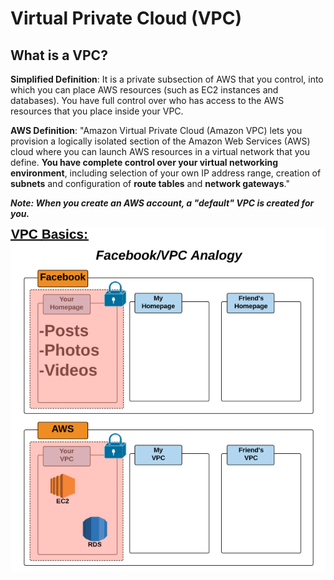 # Virtual Private Cloud \(VPC\)

## What is a VPC? 

**Simplified Definition**: It is a private subsection of AWS that you control, into which you can place AWS resources \(such as EC2 instances and databases\). You have full control over who has access to the AWS resources that you place inside your VPC. 

**AWS Definition**: "Amazon Virtual Private Cloud \(Amazon VPC\) lets you provision a logically isolated section of the Amazon Web Services \(AWS\) cloud where you can launch AWS resources in a virtual network that you define. **You have complete control over your virtual networking environment**, including selection of your own IP address range, creation of **subnets** and configuration of **route tables** and **network gateways**." 

_**Note: When you create an AWS account, a "default" VPC is created for you.**_

![](../.gitbook/assets/image%20%2853%29.png)

